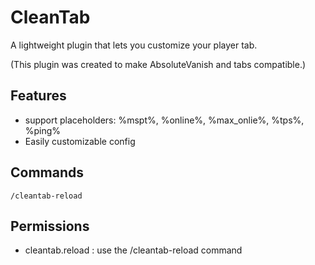 # CleanTab
A lightweight plugin that lets you customize your player tab.

(This plugin was created to make AbsoluteVanish and tabs compatible.)


## Features
- support placeholders: %mspt%, %online%, %max_onlie%, %tps%, %ping%
- Easily customizable config

## Commands
```
/cleantab-reload
```

## Permissions
- cleantab.reload : use the /cleantab-reload command
